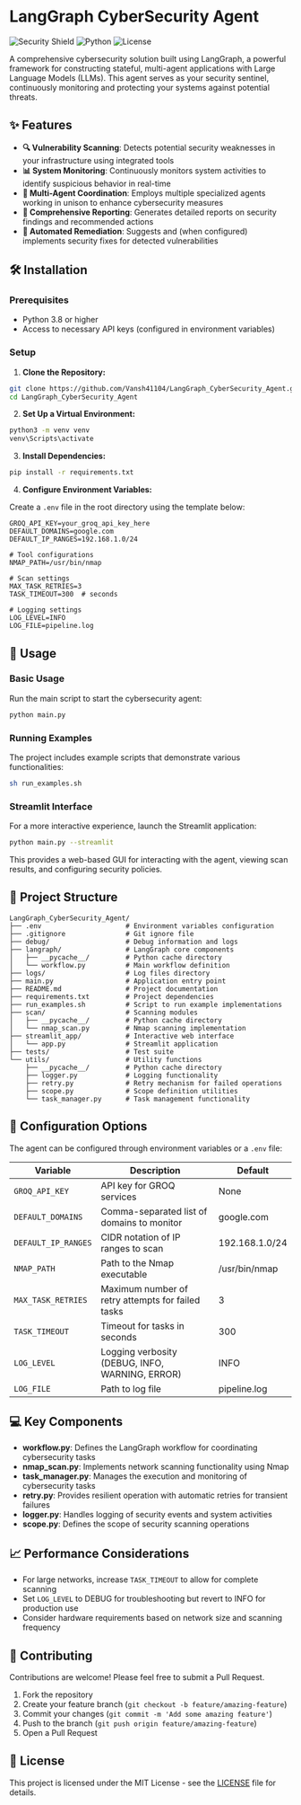# LangGraph CyberSecurity Agent

![Security Shield](https://img.shields.io/badge/Security-Enhanced-blue)
![Python](https://img.shields.io/badge/Python-3.8+-green)
![License](https://img.shields.io/badge/License-MIT-yellow)

A comprehensive cybersecurity solution built using LangGraph, a powerful framework for constructing stateful, multi-agent applications with Large Language Models (LLMs). This agent serves as your security sentinel, continuously monitoring and protecting your systems against potential threats.

## ✨ Features

- **🔍 Vulnerability Scanning**: Detects potential security weaknesses in your infrastructure using integrated tools
- **📊 System Monitoring**: Continuously monitors system activities to identify suspicious behavior in real-time
- **🤖 Multi-Agent Coordination**: Employs multiple specialized agents working in unison to enhance cybersecurity measures
- **📝 Comprehensive Reporting**: Generates detailed reports on security findings and recommended actions
- **🔄 Automated Remediation**: Suggests and (when configured) implements security fixes for detected vulnerabilities

## 🛠️ Installation

### Prerequisites

- Python 3.8 or higher
- Access to necessary API keys (configured in environment variables)

### Setup

1. **Clone the Repository:**

```bash
git clone https://github.com/Vansh41104/LangGraph_CyberSecurity_Agent.git
cd LangGraph_CyberSecurity_Agent
```

2. **Set Up a Virtual Environment:**

```bash
python3 -m venv venv
venv\Scripts\activate
```

3. **Install Dependencies:**

```bash
pip install -r requirements.txt
```

4. **Configure Environment Variables:**

Create a `.env` file in the root directory using the template below:

```
GROQ_API_KEY=your_groq_api_key_here
DEFAULT_DOMAINS=google.com
DEFAULT_IP_RANGES=192.168.1.0/24

# Tool configurations
NMAP_PATH=/usr/bin/nmap

# Scan settings
MAX_TASK_RETRIES=3
TASK_TIMEOUT=300  # seconds

# Logging settings
LOG_LEVEL=INFO
LOG_FILE=pipeline.log
```

## 🚀 Usage

### Basic Usage

Run the main script to start the cybersecurity agent:

```bash
python main.py
```

### Running Examples

The project includes example scripts that demonstrate various functionalities:

```bash
sh run_examples.sh
```

### Streamlit Interface

For a more interactive experience, launch the Streamlit application:

```bash
python main.py --streamlit
```

This provides a web-based GUI for interacting with the agent, viewing scan results, and configuring security policies.

## 📂 Project Structure

```
LangGraph_CyberSecurity_Agent/
├── .env                     # Environment variables configuration
├── .gitignore               # Git ignore file
├── debug/                   # Debug information and logs
├── langraph/                # LangGraph core components
│   ├── __pycache__/         # Python cache directory
│   └── workflow.py          # Main workflow definition
├── logs/                    # Log files directory
├── main.py                  # Application entry point
├── README.md                # Project documentation
├── requirements.txt         # Project dependencies
├── run_examples.sh          # Script to run example implementations
├── scan/                    # Scanning modules
│   ├── __pycache__/         # Python cache directory
│   └── nmap_scan.py         # Nmap scanning implementation
├── streamlit_app/           # Interactive web interface
│   └── app.py               # Streamlit application
├── tests/                   # Test suite
└── utils/                   # Utility functions
    ├── __pycache__/         # Python cache directory
    ├── logger.py            # Logging functionality
    ├── retry.py             # Retry mechanism for failed operations
    ├── scope.py             # Scope definition utilities
    └── task_manager.py      # Task management functionality
```

## 🔧 Configuration Options

The agent can be configured through environment variables or a `.env` file:

| Variable | Description | Default |
|----------|-------------|---------|
| `GROQ_API_KEY` | API key for GROQ services | None |
| `DEFAULT_DOMAINS` | Comma-separated list of domains to monitor | google.com |
| `DEFAULT_IP_RANGES` | CIDR notation of IP ranges to scan | 192.168.1.0/24 |
| `NMAP_PATH` | Path to the Nmap executable | /usr/bin/nmap |
| `MAX_TASK_RETRIES` | Maximum number of retry attempts for failed tasks | 3 |
| `TASK_TIMEOUT` | Timeout for tasks in seconds | 300 |
| `LOG_LEVEL` | Logging verbosity (DEBUG, INFO, WARNING, ERROR) | INFO |
| `LOG_FILE` | Path to log file | pipeline.log |

## 💻 Key Components

- **workflow.py**: Defines the LangGraph workflow for coordinating cybersecurity tasks
- **nmap_scan.py**: Implements network scanning functionality using Nmap
- **task_manager.py**: Manages the execution and monitoring of cybersecurity tasks
- **retry.py**: Provides resilient operation with automatic retries for transient failures
- **logger.py**: Handles logging of security events and system activities
- **scope.py**: Defines the scope of security scanning operations

## 📈 Performance Considerations

- For large networks, increase `TASK_TIMEOUT` to allow for complete scanning
- Set `LOG_LEVEL` to DEBUG for troubleshooting but revert to INFO for production use
- Consider hardware requirements based on network size and scanning frequency

## 🤝 Contributing

Contributions are welcome! Please feel free to submit a Pull Request.

1. Fork the repository
2. Create your feature branch (`git checkout -b feature/amazing-feature`)
3. Commit your changes (`git commit -m 'Add some amazing feature'`)
4. Push to the branch (`git push origin feature/amazing-feature`)
5. Open a Pull Request

## 📜 License

This project is licensed under the MIT License - see the [LICENSE](LICENSE) file for details.
